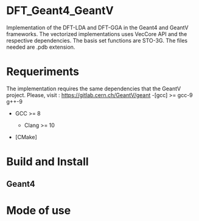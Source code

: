 # DFT_Geant4_GeantV

Implementation of the DFT-LDA and DFT-GGA in the Geant4 and GeantV frameworks. The vectorized implementations uses VecCore API and the respective dependencies. The basis set functions are STO-3G. The files needed are .pdb extension.

# Requeriments
The implementation requires the same dependencies that the GeantV project. Please, visit :  https://gitlab.cern.ch/GeantV/geant
-[gcc] >= gcc-9 g++-9

  - GCC >= 8
    - Clang >= 10

- [CMake]


# Build and Install


## Geant4



# Mode of use






